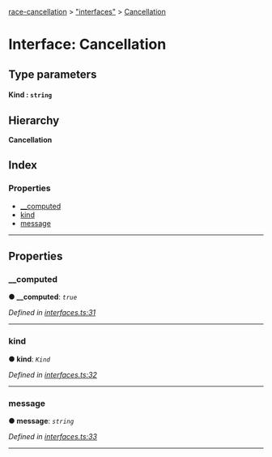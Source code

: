 [race-cancellation](../README.md) > ["interfaces"](../modules/_interfaces_.md) > [Cancellation](../interfaces/_interfaces_.cancellation.md)

# Interface: Cancellation

## Type parameters
#### Kind :  `string`
## Hierarchy

**Cancellation**

## Index

### Properties

* [__computed](_interfaces_.cancellation.md#__computed)
* [kind](_interfaces_.cancellation.md#kind)
* [message](_interfaces_.cancellation.md#message)

---

## Properties

<a id="__computed"></a>

###  __computed

**● __computed**: *`true`*

*Defined in [interfaces.ts:31](https://github.com/lynchbomb/race-cancellation/blob/c640e1a/src/interfaces.ts#L31)*

___
<a id="kind"></a>

###  kind

**● kind**: *`Kind`*

*Defined in [interfaces.ts:32](https://github.com/lynchbomb/race-cancellation/blob/c640e1a/src/interfaces.ts#L32)*

___
<a id="message"></a>

###  message

**● message**: *`string`*

*Defined in [interfaces.ts:33](https://github.com/lynchbomb/race-cancellation/blob/c640e1a/src/interfaces.ts#L33)*

___

